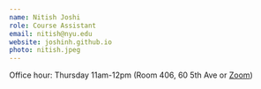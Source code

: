 ```yaml
---
name: Nitish Joshi 
role: Course Assistant
email: nitish@nyu.edu 
website: joshinh.github.io
photo: nitish.jpeg 
---
```


Office hour: Thursday 11am-12pm (Room 406, 60 5th Ave or [Zoom](https://nyu.zoom.us/j/3910941172))
